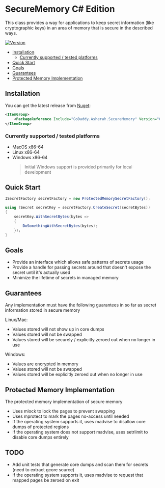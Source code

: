 # SecureMemory C# Edition
This class provides a way for applications to keep secret information (like cryptographic keys) in an area of memory that is secure in the described ways.

[![Version](https://img.shields.io/nuget/v/Godaddy.Asherah.SecureMemory)](https://www.nuget.org/packages/GoDaddy.Asherah.AppEncryption)

  * [Installation](#installation)
       * [Currently supported / tested platforms](#currently-supported--tested-platforms)
  * [Quick Start](#quick-start)
  * [Goals](#goals)
  * [Guarantees](#guarantees)
  * [Protected Memory Implementation](#protected-memory-implementation)

## Installation
You can get the latest release from [Nuget](https://www.nuget.org/packages/GoDaddy.Asherah.SecureMemory/):
```xml
<ItemGroup>
    <PackageReference Include="GoDaddy.Asherah.SecureMemory" Version="0.1.1" />
</ItemGroup>
```

### Currently supported / tested platforms
* MacOS x86-64
* Linux x86-64
* Windows x86-64
  > Initial Windows support is provided primarily for local development

## Quick Start
```c#
ISecretFactory secretFactory = new ProtectedMemorySecretFactory();

using (Secret secretKey = secretFactory.CreateSecret(secretBytes))
{
    secretKey.WithSecretBytes(bytes =>
    {
        DoSomethingWithSecretBytes(bytes);
    });
}
```

## Goals
* Provide an interface which allows safe patterns of secrets usage
* Provide a handle for passing secrets around that doesn't expose the secret until it's actually used
* Minimize the lifetime of secrets in managed memory

## Guarantees
Any implementation must have the following guarantees in so far as secret information stored in secure memory

Linux/Mac:
* Values stored will not show up in core dumps
* Values stored will not be swapped
* Values stored will be securely / explicitly zeroed out when no longer in use

Windows:
* Values are encrypted in memory
* Values stored will not be swapped
* Values stored will be explicitly zeroed out when no longer in use

## Protected Memory Implementation
The protected memory implementation of secure memory

* Uses mlock to lock the pages to prevent swapping
* Uses mprotect to mark the pages no-access until needed
* If the operating system supports it, uses madvise to disallow core dumps of protected regions
* If the operating system does not support madvise, uses setrlimit to disable core dumps entirely

## TODO
* Add unit tests that generate core dumps and scan them for secrets (need to extract gcore source)
* If the operating system supports it, uses madvise to request that mapped pages be zeroed on exit
